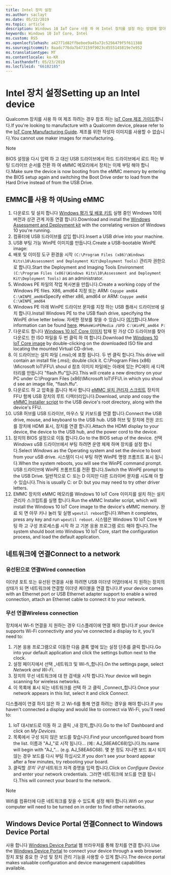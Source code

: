 ```yaml
---
title: Intel 장치 설정
ms.author: saclayt
ms.date: 05/22/2019
ms.topic: article
description: Windows 10 IoT Core 사용 하 여 Intel 장치를 설정 하는 방법에 알아봅니다.
keywords: Windows 10 IoT Core, Intel
ms.custom: RS5
ms.openlocfilehash: a42771d82ffbebee9a45a72c5256479f5f611388
ms.sourcegitcommit: 8aadc776da7b473159f9023cd555145819e7e952
ms.translationtype: MT
ms.contentlocale: ko-KR
ms.lasthandoff: 05/23/2019
ms.locfileid: "66182185"
---
```

# <a name="setting-up-an-intel-device"></a><span data-ttu-id="0f10f-104">Intel 장치 설정</span><span class="sxs-lookup"><span data-stu-id="0f10f-104">Setting up an Intel device</span></span>

<span data-ttu-id="0f10f-105">Qualcomm 장치를 사용 하 여 제조 하려는 경우 참조 하는 [IoT Core 제조 가이드](https://docs.microsoft.com/en-us/windows-hardware/manufacture/iot/iot-core-manufacturing-guide)합니다.</span><span class="sxs-lookup"><span data-stu-id="0f10f-105">If you're looking to manufacture with a Qualcomm device, please refer to the [IoT Core Manufacturing Guide](https://docs.microsoft.com/en-us/windows-hardware/manufacture/iot/iot-core-manufacturing-guide).</span></span> <span data-ttu-id="0f10f-106">제조를 위한 작성자 이미지를 사용할 수 없습니다.</span><span class="sxs-lookup"><span data-stu-id="0f10f-106">You cannot use maker images for manufacturing.</span></span>

> [!NOTE]
> <span data-ttu-id="0f10f-107">BIOS 설정을 다시 입력 하 고 대신 USB 드라이브에서 하드 드라이브에서 로드 하는 부팅 드라이브 순서를 전환 하 여 eMMC 메모리에서 장치는 이제 부팅 해야 합니다.</span><span class="sxs-lookup"><span data-stu-id="0f10f-107">Make sure the device is now booting from the eMMC memory by entering the BIOS setup again and switching the Boot Drive order to load from the Hard Drive instead of from the USB Drive.</span></span>

## <a name="using-emmc"></a><span data-ttu-id="0f10f-108">EMMC를 사용 하 여</span><span class="sxs-lookup"><span data-stu-id="0f10f-108">Using eMMC</span></span>

1. <span data-ttu-id="0f10f-109">다운로드 및 설치 합니다 [Windows 평가 및 배포 키트](https://docs.microsoft.com/windows-hardware/get-started/adk-install) 실행 중인 Windows 10의 버전과 상관 관계 자동 연결 합니다.</span><span class="sxs-lookup"><span data-stu-id="0f10f-109">Download and install the [Windows Assessment and Deployment kit](https://docs.microsoft.com/windows-hardware/get-started/adk-install) with the correlating version of Windows 10 you're running.</span></span>
2. <span data-ttu-id="0f10f-110">컴퓨터에 USB 드라이브를 삽입 합니다.</span><span class="sxs-lookup"><span data-stu-id="0f10f-110">Insert a USB drive into your machine.</span></span>
3. <span data-ttu-id="0f10f-111">USB 부팅 가능 WinPE 이미지를 만듭니다.</span><span class="sxs-lookup"><span data-stu-id="0f10f-111">Create a USB-bootable WinPE image:</span></span>
4. <span data-ttu-id="0f10f-112">배포 및 이미징 도구 환경을 시작 `(C:\Program Files (x86)\Windows Kits\10\Assessment and Deployment Kit\Deployment Tools)` 관리자 권한으로 합니다.</span><span class="sxs-lookup"><span data-stu-id="0f10f-112">Start the Deployment and Imaging Tools Environment `(C:\Program Files (x86)\Windows Kits\10\Assessment and Deployment Kit\Deployment Tools)` as an administrator.</span></span>
5. <span data-ttu-id="0f10f-113">Windows PE 파일의 작업 복사본을 만듭니다.</span><span class="sxs-lookup"><span data-stu-id="0f10f-113">Create a working copy of the Windows PE files.</span></span> <span data-ttu-id="0f10f-114">X86, amd64 지정 또는 ARM: `Copype amd64 C:\WINPE_amd64`</span><span class="sxs-lookup"><span data-stu-id="0f10f-114">Specify either x86, amd64 or ARM: `Copype amd64 C:\WINPE_amd64`</span></span>
6. <span data-ttu-id="0f10f-115">Windows PE 아래 WinPE 드라이브 문자를 지정 하는 USB 플래시 드라이브에 설치 합니다.</span><span class="sxs-lookup"><span data-stu-id="0f10f-115">Install Windows PE to the USB flash drive, specifying the WinPE drive letter below.</span></span> <span data-ttu-id="0f10f-116">자세한 정보를 찾을 수 있습니다 [여기](https://docs.microsoft.com/windows-hardware/manufacture/desktop/winpe-create-usb-bootable-drive)합니다.</span><span class="sxs-lookup"><span data-stu-id="0f10f-116">More information can be found [here](https://docs.microsoft.com/windows-hardware/manufacture/desktop/winpe-create-usb-bootable-drive).</span></span> `MMakeWinPEMedia /UFD C:\WinPE_amd64 P:`
7. <span data-ttu-id="0f10f-117">다운로드 합니다 [Windows 10 IoT Core 이미지](https://downloads.up-community.org/?post_type=wpdmpro&p=204&preview=true) 탑재 된 가상 CD 드라이브를 찾아 다운로드 한 ISO 파일을 두 번 클릭 하 여 합니다.</span><span class="sxs-lookup"><span data-stu-id="0f10f-117">Download the [Windows 10 IoT Core image](https://downloads.up-community.org/?post_type=wpdmpro&p=204&preview=true) by double-clicking on the downloaded ISO file and locating the mounted Virtual CD-drive.</span></span>
8. <span data-ttu-id="0f10f-118">이 드라이브는 설치 파일 (.msi);에 포함 됩니다. 두 번 클릭 합니다.</span><span class="sxs-lookup"><span data-stu-id="0f10f-118">This drive will contain an install file (.msi); double click it.</span></span> <span data-ttu-id="0f10f-119">C:\Program Files (x86) \Microsoft IoT\FFU\ shoul d 참조 이미지 파일에는 아래에 있는 PC에이 새 디렉터리를 만듭니다 "flash.ffu"입니다.</span><span class="sxs-lookup"><span data-stu-id="0f10f-119">This will create a new directory on your PC under C:\Program Files (x86)\Microsoft IoT\FFU\ in which you shoul d see an image file, "flash.ffu".</span></span>
9. <span data-ttu-id="0f10f-120">다운로드 하 고 압축을 풉니다 복사 합니다 [eMMC 설치 관리자 스크립트](https://github.com/ms-iot/content/blob/develop/Resources/eMMCInstaller.zip) 장치의 FFU 함께 USB 장치의 루트 디렉터리입니다.</span><span class="sxs-lookup"><span data-stu-id="0f10f-120">Download, unzip and copy the [eMMC Installer script](https://github.com/ms-iot/content/blob/develop/Resources/eMMCInstaller.zip) to the USB device's root directory, along with the device's FFU.</span></span>
10. <span data-ttu-id="0f10f-121">USB 허브를 USB 드라이브, 마우스 및 키보드를 연결 합니다.</span><span class="sxs-lookup"><span data-stu-id="0f10f-121">Connect the USB drive, mouse, and keyboard to the USB hub.</span></span> <span data-ttu-id="0f10f-122">USB 허브 및 장치에 전원 코드를 장치에 HDMI 표시, 장치를 연결 합니다.</span><span class="sxs-lookup"><span data-stu-id="0f10f-122">Attach the HDMI display to your device, the device to the USB hub, and the power cord to the device.</span></span>
11. <span data-ttu-id="0f10f-123">장치의 BIOS 설정으로 이동 합니다.</span><span class="sxs-lookup"><span data-stu-id="0f10f-123">Go to the BIOS setup of the device.</span></span> <span data-ttu-id="0f10f-124">선택 *Windows* uSB 드라이브에서 부팅 하려면 운영 체제 하며 장치를 설정 합니다.</span><span class="sxs-lookup"><span data-stu-id="0f10f-124">Select *Windows* as the Operating system and set the device to boot from your uSB drive.</span></span> <span data-ttu-id="0f10f-125">시스템이 다시 부팅 하면 WinPE 명령 프롬프트 표시 됩니다.</span><span class="sxs-lookup"><span data-stu-id="0f10f-125">When the system reboots, you will see the WinPE command prompt.</span></span> <span data-ttu-id="0f10f-126">USB 드라이브에 WinPE 프롬프트를 전환 합니다.</span><span class="sxs-lookup"><span data-stu-id="0f10f-126">Switch the WinPE prompt to the USB Drive.</span></span> <span data-ttu-id="0f10f-127">일반적으로 C: 또는 D 이지만 다른 드라이버 문자를 시도해 야 할 수 있습니다.</span><span class="sxs-lookup"><span data-stu-id="0f10f-127">This is usually C: or D: but you may need to try other driver letters.</span></span>
12. <span data-ttu-id="0f10f-128">EMMC 장치의 eMMC 메모리를 Windows 10 IoT Core 이미지를 설치 하는 설치 관리자 스크립트를 실행 합니다.</span><span class="sxs-lookup"><span data-stu-id="0f10f-128">Run the eMMC Installer script, which will install the Windows 10 IoT Core image to the device's eMMC memory.</span></span> <span data-ttu-id="0f10f-129">완료 되 면 아무 키나 눌러 및 실행 `wpeutil reboot`합니다.</span><span class="sxs-lookup"><span data-stu-id="0f10f-129">When it completes, press any key and run `wpeutil reboot`.</span></span> <span data-ttu-id="0f10f-130">시스템은 Windows 10 IoT Core 부팅 하 고 구성 프로세스를 시작 하 고 기본 응용 프로그램 로드 해야 합니다.</span><span class="sxs-lookup"><span data-stu-id="0f10f-130">The system should boot into Windows 10 IoT Core, start the configuration process, and load the default application.</span></span>

## <a name="connect-to-a-network"></a><span data-ttu-id="0f10f-131">네트워크에 연결</span><span class="sxs-lookup"><span data-stu-id="0f10f-131">Connect to a network</span></span>

### <a name="wired-connection"></a><span data-ttu-id="0f10f-132">유선된으로 연결</span><span class="sxs-lookup"><span data-stu-id="0f10f-132">Wired connection</span></span>
<span data-ttu-id="0f10f-133">이더넷 포트 또는 유선된 연결을 사용 하려면 USB 이더넷 어댑터에서 지 원하는 장치의 상태가 되 면 네트워크에 연결할 이더넷 케이블을 연결 합니다.</span><span class="sxs-lookup"><span data-stu-id="0f10f-133">If your device comes with an Ethernet port or USB Ethernet adapter support to enable a wired connection, attach an Ethernet cable to connect it to your network.</span></span>

### <a name="wireless-connection"></a><span data-ttu-id="0f10f-134">무선 연결</span><span class="sxs-lookup"><span data-stu-id="0f10f-134">Wireless connection</span></span>
<span data-ttu-id="0f10f-135">장치에서 Wi-fi 연결을 지 원하는 경우 디스플레이에 연결 해야 합니다.</span><span class="sxs-lookup"><span data-stu-id="0f10f-135">If your device supports Wi-Fi connectivity and you've connected a display to it, you'll need to:</span></span>

1. <span data-ttu-id="0f10f-136">기본 응용 프로그램으로 이동한 다음 클록 옆에 있는 설정 단추를 클릭 합니다.</span><span class="sxs-lookup"><span data-stu-id="0f10f-136">Go into your default application and click the settings button next to the clock.</span></span>
2. <span data-ttu-id="0f10f-137">설정 페이지에서 선택 _네트워크 및 Wi-fi_합니다.</span><span class="sxs-lookup"><span data-stu-id="0f10f-137">On the settings page, select _Network and Wi-Fi_.</span></span>
3. <span data-ttu-id="0f10f-138">장치의 무선 네트워크에 대 한 검색을 시작 합니다.</span><span class="sxs-lookup"><span data-stu-id="0f10f-138">Your device will begin scanning for wireless networks.</span></span>
4. <span data-ttu-id="0f10f-139">이 목록에 표시 되는 네트워크를 선택 하 고 클릭 _Connect_합니다.</span><span class="sxs-lookup"><span data-stu-id="0f10f-139">Once your network appears in this list, select it and click _Connect_.</span></span>

<span data-ttu-id="0f10f-140">디스플레이 연결 하지 않은 하 고 Wi-fi를 통해 연결 하려는 경우을 해야 합니다.</span><span class="sxs-lookup"><span data-stu-id="0f10f-140">If you haven't connected a display and would like to connect via Wi-Fi, you'll need to:</span></span>

1. <span data-ttu-id="0f10f-141">IoT 대시보드로 이동 하 고 클릭 _내 장치_합니다.</span><span class="sxs-lookup"><span data-stu-id="0f10f-141">Go to the IoT Dashboard and click on _My Devices_.</span></span>
2. <span data-ttu-id="0f10f-142">목록에서 구성 되지 않은 보드를 찾습니다.</span><span class="sxs-lookup"><span data-stu-id="0f10f-142">Find your unconfigured board from the list.</span></span> <span data-ttu-id="0f10f-143">이름과 "AJ_"로 시작 됩니다... (예:: AJ_58EA6C68)입니다.</span><span class="sxs-lookup"><span data-stu-id="0f10f-143">Its name will begin with "AJ_"... (e.g. AJ_58EA6C68).</span></span> <span data-ttu-id="0f10f-144">몇 분 정도 지나면 보드 표시 되지 않는 경우 보드를 다시 부팅 하십시오.</span><span class="sxs-lookup"><span data-stu-id="0f10f-144">If you don't see your board appear after a few minutes, try rebooting your board.</span></span>
3. <span data-ttu-id="0f10f-145">클릭할 _장치 구성_ 네트워크 자격 증명을 입력 합니다.</span><span class="sxs-lookup"><span data-stu-id="0f10f-145">Click on _Configure Device_ and enter your network credentials.</span></span> <span data-ttu-id="0f10f-146">그러면 네트워크에 보드를 연결 됩니다.</span><span class="sxs-lookup"><span data-stu-id="0f10f-146">This will connect your board to the network.</span></span>

> [!NOTE]
> <span data-ttu-id="0f10f-147">Wifi를 컴퓨터에 다른 네트워크를 찾을 수 있도록 설정 해야 합니다.</span><span class="sxs-lookup"><span data-stu-id="0f10f-147">Wifi on your computer will need to be turned on in order to find other networks.</span></span>

## <a name="connect-to-windows-device-portal"></a><span data-ttu-id="0f10f-148">Windows Device Portal 연결</span><span class="sxs-lookup"><span data-stu-id="0f10f-148">Connect to Windows Device Portal</span></span>

<span data-ttu-id="0f10f-149">사용 합니다 [Windows Device Portal](../manage-your-device/DevicePortal.md) 웹 브라우저를 통해 장치를 연결 합니다.</span><span class="sxs-lookup"><span data-stu-id="0f10f-149">Use the [Windows Device Portal](../manage-your-device/DevicePortal.md) to connect your device through a web browser.</span></span> <span data-ttu-id="0f10f-150">장치 포털 중요 한 구성 및 장치 관리 기능을 사용할 수 있게 합니다.</span><span class="sxs-lookup"><span data-stu-id="0f10f-150">The device portal makes valuable configuration and device management capabilities available.</span></span> 


